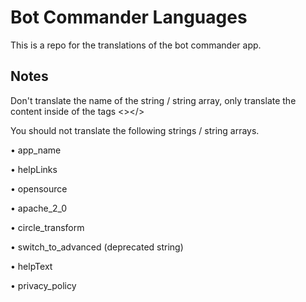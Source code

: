 # Bot Commander Languages
This is a repo for the translations of the bot commander app.

## Notes

Don't translate the name of the string / string array, only translate the content inside of the tags <></>

You should not translate the following strings / string arrays.

• app_name

• helpLinks

• opensource

• apache_2_0

• circle_transform

• switch_to_advanced (deprecated string)

• helpText

• privacy_policy
